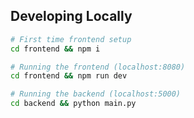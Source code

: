 ## Developing Locally

```bash
# First time frontend setup
cd frontend && npm i

# Running the frontend (localhost:8080)
cd frontend && npm run dev

# Running the backend (localhost:5000)
cd backend && python main.py
```